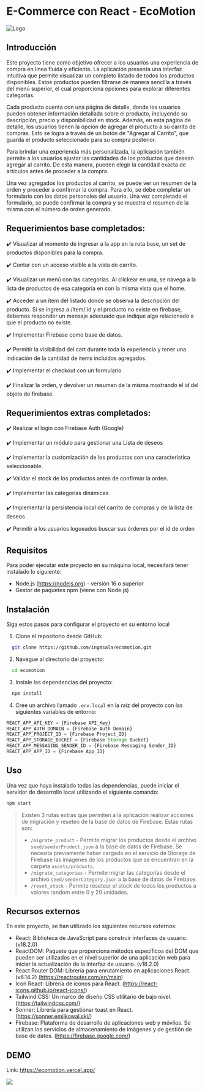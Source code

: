 # E-Commerce con React - EcoMotion

![Logo](https://i.imgur.com/MzOPxZB.png)


## Introducción

Este proyecto tiene como objetivo ofrecer a los usuarios una experiencia de compra en línea fluida y eficiente. La aplicación presenta una interfaz intuitiva que permite visualizar un completo listado de todos los productos disponibles. Estos productos pueden filtrarse de manera sencilla a través del menú superior, el cual proporciona opciones para explorar diferentes categorías.

Cada producto cuenta con una página de detalle, donde los usuarios pueden obtener información detallada sobre el producto, incluyendo su descripción, precio y disponibilidad en stock. Además, en esta página de detalle, los usuarios tienen la opción de agregar el producto a su carrito de compras. Esto se logra a través de un botón de "Agregar al Carrito", que guarda el producto seleccionado para su compra posterior.

Para brindar una experiencia más personalizada, la aplicación también permite a los usuarios ajustar las cantidades de los productos que desean agregar al carrito. De esta manera, pueden elegir la cantidad exacta de artículos antes de proceder a la compra.

Una vez agregados los productos al carrito, se puede ver un resumen de la orden y proceder a confirmar la compra. Para ello, se debe completar un formulario con los datos personales del usuario. Una vez completado el formulario, se puede confirmar la compra y se muestra el resumen de la misma con el número de orden generado.

## Requerimientos base completados:

✔️ Visualizar al momento de ingresar a la app en la ruta base, un set de productos disponibles para la compra.

✔️ Contar con un acceso visible a la vista de carrito.

✔️ Visualizar un menú con las categorías. Al clickear en una, se navega a la lista de productos de esa categoría en con la misma vista que el home.

✔️ Acceder a un ítem del listado donde se observa la descripción del producto. Si se ingresa a /item/:id y el producto no existe en firebase, debemos responder un mensaje adecuado que indique algo relacionado a que el producto no existe.

✔️ Implementar Firebase como base de datos.

✔️ Permitir la visibilidad del cart durante toda la experiencia y tener una indicación de la cantidad de items incluidos agregados.

✔️ Implementar el checkout con un formulario

✔️ Finalizar la orden, y devolver un resumen de la misma mostrando el id del objeto de firebase.

## Requerimientos extras completados:


✔️ Realizar el login con Firebase Auth (Google)

✔️ Implementar un módulo para gestionar una Lista de deseos

✔️ Implementar la customización de los productos con una característica seleccionable.

✔️ Validar el stock de los productos antes de confirmar la orden.

✔️ Implementar las categorías dinámicas

✔️ Implementar la persistencia local del carrito de compras y de la lista de deseos

✔️ Permitir a los usuarios logueados buscar sus órdenes por el id de orden

## Requisitos

Para poder ejecutar este proyecto en su máquina local, necesitará tener instalado lo siguiente:

- Node.js (https://nodejs.org) - versión 16 o superior
- Gestor de paquetes npm (viene con Node.js)

## Instalación

Siga estos pasos para configurar el proyecto en su entorno local

1. Clone el repositorio desde GitHub:
```bash
  git clone https://github.com/ingmsala/ecomotion.git
```
2. Navegue al directorio del proyecto:
```bash
  cd ecomotion
```
3. Instale las dependencias del proyecto:
```bash
  npm install
```
4. Cree un archivo llamado `.env.local` en la raiz del proyecto con las siguientes variables de entorno:
```js
REACT_APP_API_KEY = {Firebase API_Key}
REACT_APP_AUTH_DOMAIN = {Firebase Auth Domain}
REACT_APP_PROJECT_ID = {Firebase Project_ID}
REACT_APP_STORAGE_BUCKET = {Firebase Storage Bucket}
REACT_APP_MESSAGING_SENDER_ID = {Firebase Messaging Sender_ID}
REACT_APP_APP_ID = {Firebase App_ID}
```

## Uso

Una vez que haya instalado todas las dependencias, puede iniciar el servidor de desarrollo local utilizando el siguiente comando:

```bash
npm start
```

> Existen 3 rutas extras que permiten a la aplicación realizar acciones de migración y reseteo de la base de datos de Firebase. Estas rutas son:
> * `/migrate_product` - Permite migrar los productos desde el archivo `seed/seederProduct.json` a la base de datos de Firebase. Se necesita previamente haber cargado en el servicio de Storage de Firebase las imágenes de los productos que se encuentran en la carpeta `assets/products`.
> * `/migrate_categories` - Permite migrar las categorías desde el archivo `seed/seederCategory.json` a la base de datos de Firebase.
> * `/reset_stock` - Permite resetear el stock de todos los productos a valores random entre 0 y 20 unidades.

## Recursos externos

En este proyecto, se han utilizado los siguientes recursos externos:

- React: Biblioteca de JavaScript para construir interfaces de usuario. (v18.2.0)
- ReactDOM: Paquete que proporciona métodos específicos del DOM que pueden ser utilizados en el nivel superior de una aplicación web para iniciar la actualización de la interfaz de usuario. (v18.2.0)
- React Router DOM: Librería para enrutamiento en aplicaciones React. (v6.14.2) (https://reactrouter.com/en/main)
- Icon React: Librería de iconos para React. (https://react-icons.github.io/react-icons/)
- Tailwind CSS: Un marco de diseño CSS utilitario de bajo nivel. (https://tailwindcss.com/)
- Sonner: Librería para gestionar toast en React. (https://sonner.emilkowal.ski/)
- Firebase: Plataforma de desarrollo de aplicaciones web y móviles. Se utilizan los servicios de almacenamiento de imágenes y de gestión de base de datos. (https://firebase.google.com/)

## DEMO

Link: https://ecomotion.vercel.app/

[![](https://i.imgur.com/zqOGPQT.gif)](https://i.imgur.com/zqOGPQT.gif)